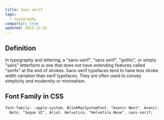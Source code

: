 ```yaml
---
title: Sans-serif
tags:
  - typography
compartir: true
updated: 2023-12-15
---
```


## Definition

In typography and lettering, a "sans-serif", "sans serif", "gothic", or simply "sans" letterform is one that does not have extending features called "serifs" at the end of strokes. Sans-serif typefaces tend to have less stroke width variation than serif typefaces. They are often used to convey simplicity and modernity or minimalism.

## Font Family in CSS

```css
font-family: -apple-system, BlinkMacSystemFont, "Avenir Next", Avenir, "Nimbus Sans L", Roboto,
  Noto, "Segoe UI", Arial, Helvetica, "Helvetica Neue", sans-serif;
```
